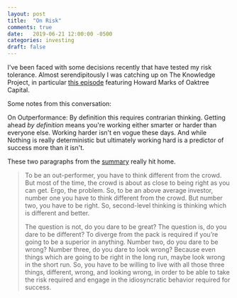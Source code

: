 ```yaml
---
layout: post
title:  "On Risk"
comments: true
date:   2019-06-21 12:00:00 -0500
categories: investing
draft: false
---
```


I've been faced with some decisions recently that have tested my risk tolerance. Almost serendipitously I was catching up on The Knowledge Project, in particular [this episode](https://fs.blog/howard-marks/) featuring Howard Marks of Oaktree Capital.

Some notes from this conversation:

On Outperformance: By definition this requires contrarian thinking. Getting ahead _by definition_ means you're working either smarter or harder than everyone else. Working harder isn't en vogue these days. And while Nothing is really deterministic but ultimately working hard is a predictor of success more than it isn't. 

These two paragraphs from the [summary](https://fs.blog/howard-marks/) really hit home.

> To be an out-performer, you have to think different from the crowd. But most of the time, the crowd is about as close to being right as you can get. Ergo, the problem. So, to be an above average investor, number one you have to think different from the crowd. But number two, you have to be right. So, second-level thinking is thinking which is different and better.
>
> The question is not, do you dare to be great? The question is, do you dare to be different? To diverge from the pack is required if you’re going to be a superior in anything. Number two, do you dare to be wrong? Number three, do you dare to look wrong? Because even things which are going to be right in the long run, maybe look wrong in the short run. So, you have to be willing to live with all those three things, different, wrong, and looking wrong, in order to be able to take the risk required and engage in the idiosyncratic behavior required for success.
